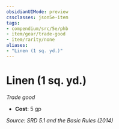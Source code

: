 ```yaml
---
obsidianUIMode: preview
cssclasses: json5e-item
tags:
- compendium/src/5e/phb
- item/gear/trade-good
- item/rarity/none
aliases: 
- "Linen (1 sq. yd.)"
---
```

# Linen (1 sq. yd.)
*Trade good*  

- **Cost**: 5 gp

*Source: SRD 5.1 and the Basic Rules (2014)*
